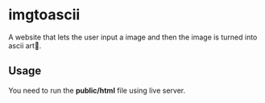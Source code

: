 # imgtoascii

A website that lets the user input a image and then the image is turned into ascii art🎨.   

## Usage
You need to run the **public/html** file using live server.
